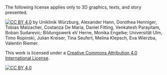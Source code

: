 The following license applies only to 3D graphics, texts, and story presented.

[![CC BY 4.0][cc-by-shield]][cc-by]
by Uniklinik Würzburg, Alexander Hann, Dorothea Henniger, Tobias Malzacher, Costanza De Maria, Daniel Fitting, Venkatesh Parayitam, Boban Sudarevic; Bildungswerk eV Herne, Monika Engelke; Universität Ulm, Timo Ropinski, Julian Kreiser, Tina Seufert, Melina Klepsch, Eva Wierzba, Valentin Riemer.

This work is licensed under a
[Creative Commons Attribution 4.0 International License][cc-by].

[![CC BY 4.0][cc-by-image]][cc-by]

[cc-by]: http://creativecommons.org/licenses/by/4.0/
[cc-by-image]: https://i.creativecommons.org/l/by/4.0/88x31.png
[cc-by-shield]: https://img.shields.io/badge/License-CC%20BY%204.0-lightgrey.svg
